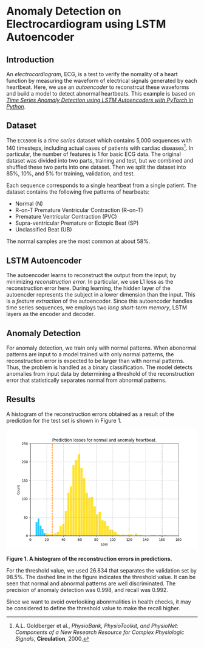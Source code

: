 # Anomaly Detection on Electrocardiogram using LSTM Autoencoder

## Introduction

An *electrocardiogram*, ECG, is a test to verify the nomality of a heart function by measuring the waveform of electrical signals generated by each heartbeat.
Here, we use an *autoencoder* to reconstrcut these waveforms and build a model to detect abnormal heartbeats.
This example is based on [*Time Series Anomaly Detection using LSTM Autoencoders with PyTorch in Python*](https://curiousily.com/posts/time-series-anomaly-detection-using-lstm-autoencoder-with-pytorch-in-python/).

## Dataset

The `ECG5000` is a *time series* dataset which contains 5,000 sequences with 140 timesteps, including actual cases of patients with cardiac diseases[^ECG5000].
In particular, the number of features is 1 for basic ECG data.
The original dataset was divided into two parts, training and test, but we combined and shuffled these two parts into one dataset.
Then we split the dataset into 85%, 10%, and 5% for training, validation, and test.

Each sequence corresponds to a single heartbeat from a single patient.
The dataset contains the following five patterns of hearbeats:

- Normal (N)
- R-on-T Premature Ventricular Contraction (R-on-T)
- Premature Ventricular Contraction (PVC)
- Supra-ventricular Premature or Ectopic Beat (SP)
- Unclassified Beat (UB)

The normal samples are the most common at about 58%.

## LSTM Autoencoder

The autoencoder learns to reconstruct the output from the input, by minimizing *reconstruction error*. In particular, we use L1 loss as the reconstruction error here.
During learning, the hidden layer of the autoencder represents the subject in a lower dimension than the input. This is a *feature extraction* of the autoencoder.
Since this autoencoder handles time series sequences, we employs two *long short-term memory*, LSTM layers as the encoder and decoder.

## Anomaly Detection

For anomaly detection, we train only with normal patterns.
When abonormal patterns are input to a model trained with only normal patterns, the reconstruction error is expected to be larger than with normal patterns.
Thus, the problem is handled as a binary classification.
The model detects anomalies from input data by determining a threshold of the reconstruction error that statistically separates normal from abnormal patterns.

## Results

A histogram of the reconstruction errors obtained as a result of the prediction for the test set is shown in Figure 1.

![reconstruction error](figure/reconstruction_error.png)

**Figure 1. A histogram of the reconstruction errors in predictions.**

For the threshold value, we used 26.834 that separates the validation set by 98.5%. The dashed line in the figure indicates the threshold value.
It can be seen that normal and abnormal patterns are well discriminated.
The precision of anomaly detection was 0.998, and recall was 0.992.

Since we want to avoid overlooking abonrmalities in health checks, it may be considered to define the threshold value to make the recall higher.

[^ECG5000]: A.L. Goldberger et al., *PhysioBank, PhysioToolkit, and PhysioNet: Components of a New Research Resource for Complex Physiologic Signals*, **Circulation**, 2000.
